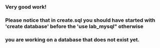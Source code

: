 ### Very good work!
### Please notice that in create.sql you should have started with 'create database' before the 'use lab_mysql" otherwise
### you are working on a database that does not exist yet.